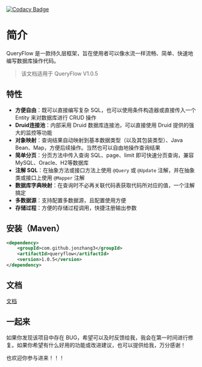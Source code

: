 [![Codacy Badge](https://api.codacy.com/project/badge/Grade/1555150fbd224a19a51409b1c083f9e7)](https://www.codacy.com/manual/JonZhang3/QueryFlow?utm_source=github.com&amp;utm_medium=referral&amp;utm_content=JonZhang3/QueryFlow&amp;utm_campaign=Badge_Grade)

# 简介

QueryFlow 是一款持久层框架，旨在使用者可以像水流一样流畅、简单、快速地编写数据库操作代码。

>  该文档适用于 QueryFlow V1.0.5

## 特性
- **方便自由**：既可以直接编写复杂 SQL，也可以使用条件构造器或直接传入一个 Entity 来对数据库进行 CRUD 操作
- **Druid连接池**：内部采用 Druid 数据库连接池，可以直接使用 Druid 提供的强大的监控等功能
- **对象映射**：查询结果自动映射到基本数据类型（以及其包装类型）、Java Bean、Map，方便后续操作。当然也可以自由地操作查询结果
- **简单分页**：分页方法中传入查询 SQL、page、limit 即可快速分页查询，兼容 MySQL、Oracle、H2等数据库
- **注解 SQL**：在抽象方法或接口方法上使用 `@Query` 或 `@Update` 注解，并在抽象类或接口上使用 `@Mapper` 注解
- **数据库字典映射**：在查询时不必再关联代码表获取代码所对应的值，一个注解搞定
- **多数据源**：支持配置多数据源，且配置使用方便
- **存储过程**：方便的存储过程调用，快捷注册输出参数

## 安装（Maven）
```xml
<dependency>
    <groupId>com.github.jonzhang3</groupId>
    <artifactId>queryflow</artifactId>
    <version>1.0.5</version>
</dependency>
```

## 文档
[文档](https://jonzhang3.github.io/QueryFlow)

## 一起来

如果你发现该项目中存在 BUG，希望可以及时反馈给我，我会在第一时间进行修复。如果你希望有什么好用的功能或改进建议，也可以提供给我，万分感谢！

也欢迎你参与进来！！！
